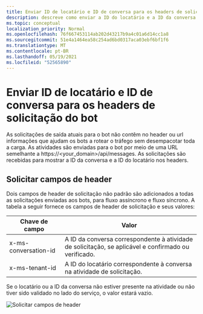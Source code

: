 ```yaml
---
title: Enviar ID de locatário e ID de conversa para os headers de solicitação do bot
description: descreve como enviar a ID do locatário e a ID da conversa para os headers de solicitação do bot.
ms.topic: conceptual
localization_priority: Normal
ms.openlocfilehash: 76f667453114ab202d43217b9a4c01a6d14cc1a8
ms.sourcegitcommit: 51e4a1464ea58c254ad6bd0317aca03ebf6bf1f6
ms.translationtype: MT
ms.contentlocale: pt-BR
ms.lasthandoff: 05/19/2021
ms.locfileid: "52565890"
---
```

# <a name="send-tenant-id-and-conversation-id-to-the-request-headers-of-the-bot"></a>Enviar ID de locatário e ID de conversa para os headers de solicitação do bot

As solicitações de saída atuais para o bot não contêm no header ou url informações que ajudam os bots a rotear o tráfego sem desempacotar toda a carga. As atividades são enviadas para o bot por meio de uma URL semelhante a https://<your_domain>/api/messages. As solicitações são recebidas para mostrar a ID da conversa e a ID do locatário nos headers.

## <a name="request-header-fields"></a>Solicitar campos de header

Dois campos de header de solicitação não padrão são adicionados a todas as solicitações enviadas aos bots, para fluxo assíncrono e fluxo síncrono. A tabela a seguir fornece os campos de header de solicitação e seus valores:

| Chave de campo | Valor |
|----------------|-----------------|
| x-ms-conversation-id | A ID da conversa correspondente à atividade de solicitação, se aplicável e confirmado ou verificado. |
| x-ms-tenant-id | A ID do locatário correspondente à conversa na atividade de solicitação. |

Se o locatário ou a ID da conversa não estiver presente na atividade ou não tiver sido validado no lado do serviço, o valor estará vazio.

![Solicitar campos de header](~/assets/images/bots/requestheaderfields.png)
